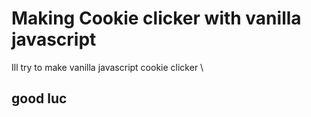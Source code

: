 # Making Cookie clicker with vanilla javascript 

Ill try to make vanilla javascript cookie clicker \

## good luc
